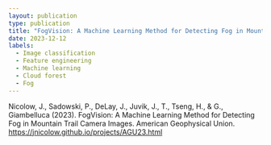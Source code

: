 ```yaml
---
layout: publication
type: publication
title: "FogVision: A Machine Learning Method for Detecting Fog in Mountain Trail Camera Images"
date: 2023-12-12
labels:
  - Image classification
  - Feature engineering
  - Machine learning
  - Cloud forest
  - Fog
---
```



Nicolow, J., Sadowski, P., DeLay, J., Juvik, J., T., Tseng, H., & G., Giambelluca (2023). FogVision: A Machine Learning Method for Detecting Fog in Mountain Trail Camera Images. American Geophysical Union.
https://jnicolow.github.io/projects/AGU23.html

